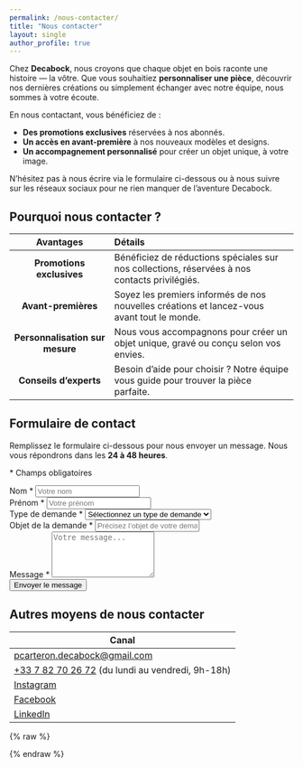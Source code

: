 ```yaml
---
permalink: /nous-contacter/
title: "Nous contacter"
layout: single
author_profile: true
---
```


Chez **Decabock**, nous croyons que chaque objet en bois raconte une histoire — la vôtre. Que vous souhaitiez **personnaliser une pièce**, découvrir nos dernières créations ou simplement échanger avec notre équipe, nous sommes à votre écoute.

En nous contactant, vous bénéficiez de :
- **Des promotions exclusives** réservées à nos abonnés.
- **Un accès en avant-première** à nos nouveaux modèles et designs.
- **Un accompagnement personnalisé** pour créer un objet unique, à votre image.

N’hésitez pas à nous écrire via le formulaire ci-dessous ou à nous suivre sur les réseaux sociaux pour ne rien manquer de l’aventure Decabock.

## Pourquoi nous contacter ?

| Avantages | Détails |
|:---------:|:--------|
| **Promotions exclusives** | Bénéficiez de réductions spéciales sur nos collections, réservées à nos contacts privilégiés. |
| **Avant-premières** | Soyez les premiers informés de nos nouvelles créations et lancez-vous avant tout le monde. |
| **Personnalisation sur mesure** | Nous vous accompagnons pour créer un objet unique, gravé ou conçu selon vos envies. |
| **Conseils d’experts** | Besoin d’aide pour choisir ? Notre équipe vous guide pour trouver la pièce parfaite. |

## Formulaire de contact

Remplissez le formulaire ci-dessous pour nous envoyer un message. Nous vous répondrons dans les **24 à 48 heures**.

<form id="contact-form" class="contact-form">
  <!-- Légende pour les champs obligatoires -->
  <p class="required-legend"><span class="required-star">*</span> Champs obligatoires</p>

  <!-- Champ : Nom -->
  <div class="form-group">
    <label for="nom">Nom <span class="required-star">*</span></label>
    <input type="text" id="nom" name="nom" placeholder="Votre nom" required class="form-control">
  </div>

  <!-- Champ : Prénom -->
  <div class="form-group">
    <label for="prenom">Prénom <span class="required-star">*</span></label>
    <input type="text" id="prenom" name="prenom" placeholder="Votre prénom" required class="form-control">
  </div>

  <!-- Champ : Type de demande -->
  <div class="form-group">
    <label for="type-demande">Type de demande <span class="required-star">*</span></label>
    <select id="type-demande" name="type-demande" required class="form-control">
      <option value="" disabled selected>Sélectionnez un type de demande</option>
      <option value="Personnalisation">Personnalisation d’un produit</option>
      <option value="Question">Question sur un produit</option>
      <option value="Partenariat">Demande de partenariat</option>
      <option value="Autre">Autre</option>
    </select>
  </div>

  <!-- Champ : Objet de la demande -->
  <div class="form-group">
    <label for="objet">Objet de la demande <span class="required-star">*</span></label>
    <input type="text" id="objet" name="objet" placeholder="Précisez l’objet de votre demande" required class="form-control">
  </div>

  <!-- Champ : Message -->
  <div class="form-group">
    <label for="message">Message <span class="required-star">*</span></label>
    <textarea id="message" name="message" placeholder="Votre message..." required rows="5" class="form-control"></textarea>
  </div>

  <!-- Bouton d'envoi -->
  <div class="form-group">
    <button type="button" onclick="sendEmail()" class="btn-submit">
      Envoyer le message
    </button>
  </div>
</form>

## Autres moyens de nous contacter

<table>
  <thead>
    <tr>
      <th>Canal</th>
    </tr>
  </thead>
  <tbody>
    <tr>
      <td><i class="fas fa-fw fa-envelope"></i><a href="mailto:pcarteron.decabock@gmail.com"> pcarteron.decabock@gmail.com</a></td>
    </tr>
    <tr>
      <td><i class="fas fa-fw fa-phone"></i><a href="tel:+33782702672"> +33 7 82 70 26 72</a> (du lundi au vendredi, 9h-18h)</td>
    </tr>
    <tr>
      <td><i class="fab fa-fw fa-instagram"></i><a href="https://www.instagram.com/decabock_fr/" target="_blank"> Instagram</a></td>
    </tr>
    <tr>
      <td><i class="fab fa-fw fa-facebook"></i><a href="https://www.facebook.com/profile.php?id=61569670629084" target="_blank"> Facebook</a></td>
    </tr>
    <tr>
      <td><i class="fab fa-fw fa-linkedin"></i><a href="https://www.linkedin.com/company/decabock" target="_blank"> LinkedIn</a></td>
    </tr>
  </tbody>
</table>


{% raw %}
<script>
  function sendEmail() {
    // Récupérer les valeurs des champs
    const nom = document.getElementById("nom").value;
    const prenom = document.getElementById("prenom").value;
    const typeDemande = document.getElementById("type-demande").value;
    const typeDemandeText = typeDemande.options[typeDemande.selectedIndex].text;
    const objet = document.getElementById("objet").value;
    const message = document.getElementById("message").value;

    // Construire le lien mailto
    const subject = encodeURIComponent(`[Decabock] ${typeDemande} : ${objet}`);
    const body = encodeURIComponent(
      `Bonjour,\n\n` + 
      `Je m'appelle ${prenom} ${nom} et je vous contacte concernant : ${typeDemandeText}.` + 
      `\n\nObjet : ${objet}` + 
      `\n\nMessage : ${message}` + 
      `\n\nCordialement,` + 
      `\n\n ${nom} ${prenom}`
    );

    // Ouvrir le client mail
    window.location.href = `mailto:pcarteron.decabock@gmail.com?subject=${subject}&body=${body}`;
  }
</script>
{% endraw %}
